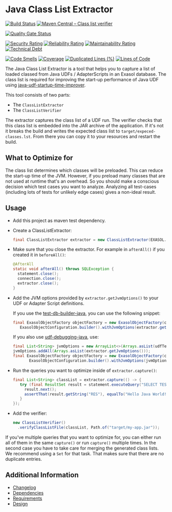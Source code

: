 # Java Class List Extractor

[![Build Status](https://github.com/exasol/java-class-list-extractor/actions/workflows/ci-build.yml/badge.svg)](https://github.com/exasol/java-class-list-extractor/actions/workflows/ci-build.yml)
[![Maven Central &ndash; Class list verifier](https://img.shields.io/maven-central/v/com.exasol/java-class-list-verifier)](https://search.maven.org/artifact/com.exasol/java-class-list-verifier)

[![Quality Gate Status](https://sonarcloud.io/api/project_badges/measure?project=com.exasol%3Ajava-class-list-extractor-aggregator&metric=alert_status)](https://sonarcloud.io/dashboard?id=com.exasol%3Ajava-class-list-extractor-aggregator)

[![Security Rating](https://sonarcloud.io/api/project_badges/measure?project=com.exasol%3Ajava-class-list-extractor-aggregator&metric=security_rating)](https://sonarcloud.io/dashboard?id=com.exasol%3Ajava-class-list-extractor-aggregator)
[![Reliability Rating](https://sonarcloud.io/api/project_badges/measure?project=com.exasol%3Ajava-class-list-extractor-aggregator&metric=reliability_rating)](https://sonarcloud.io/dashboard?id=com.exasol%3Ajava-class-list-extractor-aggregator)
[![Maintainability Rating](https://sonarcloud.io/api/project_badges/measure?project=com.exasol%3Ajava-class-list-extractor-aggregator&metric=sqale_rating)](https://sonarcloud.io/dashboard?id=com.exasol%3Ajava-class-list-extractor-aggregator)
[![Technical Debt](https://sonarcloud.io/api/project_badges/measure?project=com.exasol%3Ajava-class-list-extractor-aggregator&metric=sqale_index)](https://sonarcloud.io/dashboard?id=com.exasol%3Ajava-class-list-extractor-aggregator)

[![Code Smells](https://sonarcloud.io/api/project_badges/measure?project=com.exasol%3Ajava-class-list-extractor-aggregator&metric=code_smells)](https://sonarcloud.io/dashboard?id=com.exasol%3Ajava-class-list-extractor-aggregator)
[![Coverage](https://sonarcloud.io/api/project_badges/measure?project=com.exasol%3Ajava-class-list-extractor-aggregator&metric=coverage)](https://sonarcloud.io/dashboard?id=com.exasol%3Ajava-class-list-extractor-aggregator)
[![Duplicated Lines (%)](https://sonarcloud.io/api/project_badges/measure?project=com.exasol%3Ajava-class-list-extractor-aggregator&metric=duplicated_lines_density)](https://sonarcloud.io/dashboard?id=com.exasol%3Ajava-class-list-extractor-aggregator)
[![Lines of Code](https://sonarcloud.io/api/project_badges/measure?project=com.exasol%3Ajava-class-list-extractor-aggregator&metric=ncloc)](https://sonarcloud.io/dashboard?id=com.exasol%3Ajava-class-list-extractor-aggregator)

The Java Class List Extractor is a tool that helps you to capture a list of loaded classed from Java UDFs / AdapterScripts in an Exasol database. The class list is required for improving the start-up performance of Java UDF using [java-udf-startup-time-improver](https://github.com/exasol/java-udf-startup-time-improver/).

This tool consists of two parts:

* The `ClassListExtractor`
* The `ClassListVerifier`

The extractor captures the class list of a UDF run. The verifier checks that this class list is embedded into the JAR archive of the application. If it's not it breaks the build and writes the expected class list to `target/expeced-classes.lst`. From there you can copy it to your resources and restart the build.

## What to Optimize for

The class list determines which classes will be preloaded. This can reduce the start-up time of the JVM. However, if you preload many classes that are not used at runtime that's an overhead. So you should make a conscious decision which test cases you want to analyze. Analyzing all test-cases (including lots of tests for unlikely edge cases) gives a non-ideal result.

## Usage

* Add this project as maven test dependency.
* Create a ClassListExtractor:
    ```java
    final ClassListExtractor extractor = new ClassListExtractor(EXASOL.getDefaultBucket(), port -> new InetSocketAddress(EXASOL.getHostIp() + "", port));
    ```
* Make sure that you close the extractor. For example in `afterAll()` if you created it in `beforeAll()`:
  ```java
  @AfterAll
  static void afterAll() throws SQLException {
    statement.close();
    connection.close();
    extractor.close();
  }
  ```
* Add the JVM options provided by `extractor.getJvmOptions()` to your UDF or Adapter Script definitions.

  If you use the [test-db-builder-java](https://github.com/exasol/test-db-builder-java), you can use the following snippet:
  ```java
  final ExasolObjectFactory objectFactory = new ExasolObjectFactory(connection,
     ExasolObjectConfiguration.builder().withJvmOptions(extractor.getJvmOptions()).build());
  ```
  If you also use [udf-debugging-java](https://github.com/exasol/udf-debugging-java/), use:
  ```java
  final List<String> jvmOptions = new ArrayList<>(Arrays.asList(udfTestSetup.getJvmOptions()));
  jvmOptions.addAll(Arrays.asList(extractor.getJvmOptions()));
  final ExasolObjectFactory objectFactory = new ExasolObjectFactory(connection,
         ExasolObjectConfiguration.builder().withJvmOptions(jvmOptions.toArray(String[]::new)).build());
  ```
* Run the queries you want to optimize inside of `extractor.capture()`:
  ```java
  final List<String> classList = extractor.capture(() -> {
     try (final ResultSet result = statement.executeQuery("SELECT TEST.MY_UDF() AS RES")) {
       result.next();
       assertThat(result.getString("RES"), equalTo("Hello Java World!"));
     }
  });
  ```
* Add the verifier:
  ```java
  new ClassListVerifier()
    .verifyClassListFile(classList, Path.of("target/my-app.jar"));
  ```

If you've multiple queries that you want to optimize for, you can either run all of them in the same `capture()` or run `capture()` multiple times. In the second case you have to take care for merging the generated class lists. We recommend using a `Set` for that task. That makes sure that there are no duplicate entries.

## Additional Information

* [Changelog](doc/changes/changelog.md)
* [Dependencies](dependencies.md)
* [Requirements](doc/requirements.md)
* [Design](doc/design.md)
